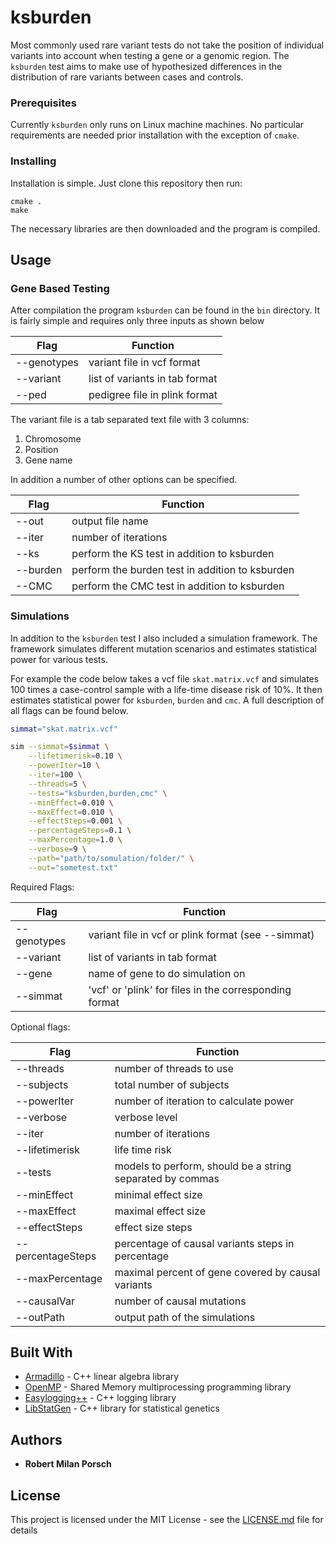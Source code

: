 # ksburden

Most commonly used rare variant tests do not take the position of individual variants into account when testing a gene or a genomic region.
The `ksburden` test aims to make use of hypothesized differences in the distribution of rare variants between cases and controls.


### Prerequisites

Currently `ksburden` only runs on Linux machine machines.
No particular requirements are needed prior installation with the exception of `cmake`.


### Installing

Installation is simple. Just clone this repository then run:

```
cmake .
make
```

The necessary libraries are then downloaded and the program is compiled.

## Usage

### Gene Based Testing

After compilation the program `ksburden` can be found in the `bin` directory.
It is fairly simple and requires only three inputs as shown below

| Flag | Function |
| ---- | -------- |
| --genotypes | variant file in vcf format |
| --variant | list of variants in tab format |
| --ped | pedigree file in plink format |

The variant file is a tab separated text file with 3 columns:

1. Chromosome
2. Position
3. Gene name

In addition a number of other options can be specified. 

| Flag | Function|
| ---- | ------- |
| --out | output file name |
| --iter | number of iterations |
| --ks | perform the KS test in addition to ksburden |
| --burden | perform the burden test in addition to ksburden |
| --CMC | perform the CMC test in addition to ksburden |

### Simulations

In addition to the `ksburden` test I also included a simulation framework.
The framework simulates different mutation scenarios and estimates statistical power for various tests.

For example the code below takes a vcf file `skat.matrix.vcf` and simulates 100 times a case-control sample with a life-time disease risk of 10%. 
It then estimates statistical power for `ksburden`, `burden` and `cmc`.
A full description of all flags can be found below.

```bash
simmat="skat.matrix.vcf"

sim --simmat=$simmat \
	--lifetimerisk=0.10 \
	--powerIter=10 \
	--iter=100 \
	--threads=5 \
	--tests="ksburden,burden,cmc" \
	--minEffect=0.010 \
	--maxEffect=0.010 \
	--effectSteps=0.001 \
	--percentageSteps=0.1 \
	--maxPercentage=1.0 \
	--verbose=9 \
	--path="path/to/somulation/folder/" \
	--out="sometest.txt" 
```

Required Flags:

| Flag | Function |
| ---- | -------- |
| --genotypes | variant file in vcf or plink format (see --simmat) |
| --variant | list of variants in tab format |
| --gene | name of gene to do simulation on |
| --simmat | 'vcf' or 'plink' for files in the corresponding format |


Optional flags:

| Flag | Function |
| ------ | ------- |
| --threads | number of threads to use |
| --subjects | total number of subjects |
| --powerIter | number of iteration to calculate power |
| --verbose | verbose level |
| --iter | number of iterations |
| --lifetimerisk | life time risk |
| --tests | models to perform, should be a string separated by commas |
| --minEffect | minimal effect size |
| --maxEffect | maximal effect size |
| --effectSteps | effect size steps |
| --percentageSteps | percentage of causal variants steps in percentage |
| --maxPercentage | maximal percent of gene covered by causal variants |
| --causalVar | number of causal mutations |
| --outPath | output path of the simulations |

## Built With

* [Armadillo](http://arma.sourceforge.net/) - C++ linear algebra library
* [OpenMP](http://openmp.org/) - Shared Memory multiprocessing programming library
* [Easylogging++](https://github.com/muflihun/easyloggingpp) - C++ logging library
* [LibStatGen](https://github.com/statgen/libStatGen) - C++ library for statistical genetics


## Authors

* **Robert Milan Porsch**  

## License

This project is licensed under the MIT License - see the [LICENSE.md](LICENSE.md) file for details

